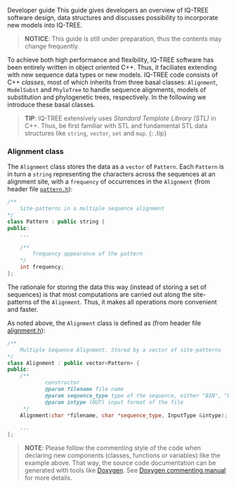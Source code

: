Developer guide
This guide gives developers an overview of IQ-TREE software design, data structures and discusses possibility to incorporate new models into IQ-TREE.

>**NOTICE**: This guide is still under preparation, thus the contents may change frequently.

To achieve both high performance and flexibility, IQ-TREE software has been entirely written in object oriented C++. Thus, it faciliates extending with new sequence data types or new models. IQ-TREE code consists of C++ *classes*, most of which inherits from three basal classes: `Alignment`, `ModelSubst` and `PhyloTree` to handle sequence alignments, models of substitution and phylogenetic trees, respectively. In the following we introduce these basal classes.

>**TIP**: IQ-TREE extensively uses *Standard Template Library (STL)* in C++. Thus, be first familiar with STL and fundamental STL data structures like `string`, `vector`, `set` and `map`.
{: .tip}

### Alignment class

The `Alignment` class stores the data as a `vector` of `Pattern`. Each `Pattern` is in turn a `string` representing the characters across the sequences at an alignment site, with a `frequency` of occurrences in the `Alignment` (from header file [`pattern.h`](https://github.com/Cibiv/IQ-TREE/blob/master/pattern.h)):

~~~cpp
/**
	Site-patterns in a multiple sequence alignment
*/
class Pattern : public string {
public:
	...

	/**
		frequency appearance of the pattern
	*/
	int frequency;
};
~~~

The rationale for storing the data this way (instead of storing a set of sequences) is that most computations are carried out along the site-patterns of the `Alignment`. Thus, it makes all operations more convenient and faster.

As noted above, the `Alignment` class is defined as (from header file [alignment.h](https://github.com/Cibiv/IQ-TREE/blob/master/alignment.h)): 

~~~cpp
/**
    Multiple Sequence Alignment. Stored by a vector of site-patterns
*/
class Alignment : public vector<Pattern> {
public:
    /**
            constructor
            @param filename file name
            @param sequence_type type of the sequence, either "BIN", "DNA", "AA", or NULL
            @param intype (OUT) input format of the file
     */
    Alignment(char *filename, char *sequence_type, InputType &intype);

    ...
};
~~~

>**NOTE**: Please follow the commenting style of the code when declaring new components (classes, functions or variables) like the example above. That way, the source code documentation can be generated with tools like [Doxygen](http://doxygen.org/). See [Doxygen commenting manual](http://www.stack.nl/~dimitri/doxygen/manual/docblocks.html) for more details.